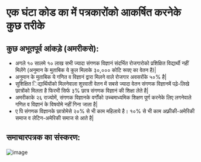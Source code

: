 

# एक घंटा कोड का में पत्रकारोंको आकर्षित करनेके कुछ तरीके

## कुछ अभूतपूर्व आंकड़े (अमरीकसे):

  * अगले १० सालमे १० लाख सभी ज्यादा संगणक विज्ञानं संदर्भित रोजगारोको प्रशिक्षित विद्यार्थी नहीं मिलेंगे (अनुमान के मुताबिक ये कुल मिलाके ३०,००० कोटि रूपए का वेतन है)|
  * अनुमान के मुताबिक ये गणित व विज्ञानं द्वारा मिलने वाले रोजगार अवसरोंके ५०% है| 
  * सुशिक्षित िद्यार्थियोंको मिलनेवाला शुरवाती वेतन में सबसे ज्यादा वेतन संगणक विज्ञानमें पढ़े-लिखे छात्रोंको मिलता है फिरभी सिर्फ ३% छात्र संगणक विज्ञानं की शिक्षा लेते है|
  * अमरीकाके २६ राज्योमें, संगणक विज्ञानके वर्गोंको उच्चमाध्यमिक शिक्षण पूर्ण करनेके लिए लगनेवाले गणित व विज्ञानं के विषयोमे नहीं गिना जाता है| 
  * ए पि संगणक विज्ञानके छात्रोमेसे २०% से भी काम महिलाये है। १०% से भी काम अफ़्रीकी-अमेरिकी समाज व लेटिन-अमेरिकी समाज से आते है|

## समाचारपत्रक का संस्करण:

![image](http://code.org/images/fit-8000/Code.org_infographic.png)